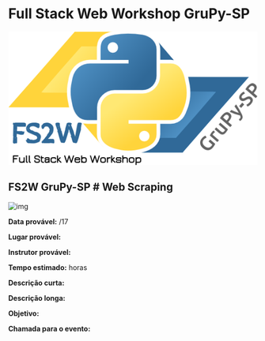 # Full Stack Web Workshop GruPy-SP

![fs2w](img/fs2w.png)

## FS2W GruPy-SP # Web Scraping

![img]()

**Data provável:** /17

**Lugar provável:** 

**Instrutor provável:** 

**Tempo estimado:**  horas

**Descrição curta:**


**Descrição longa:**


**Objetivo:**



**Chamada para o evento:**


